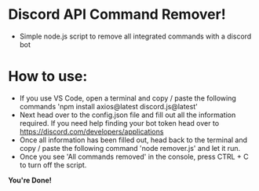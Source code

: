 # __**Discord API Command Remover!**__
- Simple node.js script to remove all integrated commands with a discord bot

# __**How to use:**__
- If you use VS Code, open a terminal and copy / paste the following commands 'npm install axios@latest discord.js@latest'
- Next head over to the config.json file and fill out all the information required. If you need help finding your bot token head over to https://discord.com/developers/applications
- Once all information has been filled out, head back to the terminal and copy / paste the following command 'node remover.js' and let it run.
- Once you see 'All commands removed' in the console, press CTRL + C to turn off the script.

**You're Done!**

